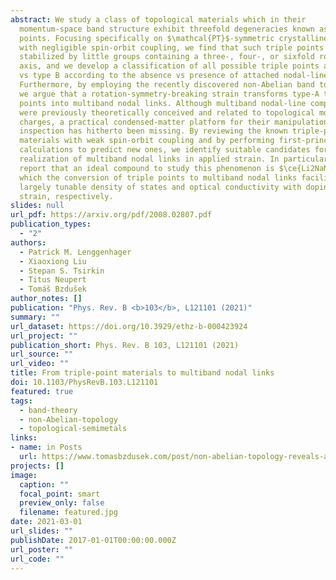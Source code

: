 ```yaml
---
abstract: We study a class of topological materials which in their
  momentum-space band structure exhibit threefold degeneracies known as triple
  points. Focusing specifically on $\mathcal{PT}$-symmetric crystalline solids
  with negligible spin-orbit coupling, we find that such triple points can be
  stabilized by little groups containing a three-, four-, or sixfold rotation
  axis, and we develop a classification of all possible triple points as type A
  vs type B according to the absence vs presence of attached nodal-line arcs.
  Furthermore, by employing the recently discovered non-Abelian band topology,
  we argue that a rotation-symmetry-breaking strain transforms type-A triple
  points into multiband nodal links. Although multiband nodal-line compositions
  were previously theoretically conceived and related to topological monopole
  charges, a practical condensed-matter platform for their manipulation and
  inspection has hitherto been missing. By reviewing the known triple-point
  materials with weak spin-orbit coupling and by performing first-principles
  calculations to predict new ones, we identify suitable candidates for the
  realization of multiband nodal links in applied strain. In particular, we
  report that an ideal compound to study this phenomenon is $\ce{Li2NaN}$, in
  which the conversion of triple points to multiband nodal links facilitates a
  largely tunable density of states and optical conductivity with doping and
  strain, respectively.
slides: null
url_pdf: https://arxiv.org/pdf/2008.02807.pdf
publication_types:
  - "2"
authors:
  - Patrick M. Lenggenhager
  - Xiaoxiong Liu
  - Stepan S. Tsirkin
  - Titus Neupert
  - Tomáš Bzdušek
author_notes: []
publication: "Phys. Rev. B <b>103</b>, L121101 (2021)"
summary: ""
url_dataset: https://doi.org/10.3929/ethz-b-000423924
url_project: ""
publication_short: Phys. Rev. B 103, L121101 (2021)
url_source: ""
url_video: ""
title: From triple-point materials to multiband nodal links
doi: 10.1103/PhysRevB.103.L121101
featured: true
tags:
  - band-theory
  - non-Abelian-topology
  - topological-semimetals
links:
- name: in Posts
  url: https://www.tomasbzdusek.com/post/non-abelian-topology-reveals-a-relation-between-triple-points-and-nodal-links/
projects: []
image:
  caption: ""
  focal_point: smart
  preview_only: false
  filename: featured.jpg
date: 2021-03-01
url_slides: ""
publishDate: 2017-01-01T00:00:00.000Z
url_poster: ""
url_code: ""
---
```

